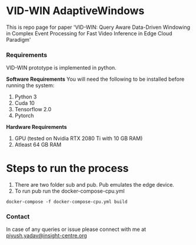 # VID-WIN AdaptiveWindows

This is repo page for paper 'VID-WIN: Query Aware Data-Driven Windowing in Complex Event Processing for Fast Video Inference in Edge Cloud Paradigm'

### Requirements
VID-WIN prototype is implemented in python.

**Software Requirements**
You will need the following to be installed before running the system:
1. Python 3
2. Cuda 10
3. Tensorflow 2.0
4. Pytorch

**Hardware Requirements**
1. GPU (tested on Nvidia RTX 2080 Ti with 10 GB RAM)
2. Atleast 64 GB RAM


# Steps to run the process
1. There are two folder sub and pub. Pub emulates the edge device.
2. To run pub run the docker-compose-cpu.yml

```
docker-compose -f docker-compose-cpu.yml build
```


### Contact
In case of any queries or issue please connect with me at piyush.yadav@insight-centre.org

